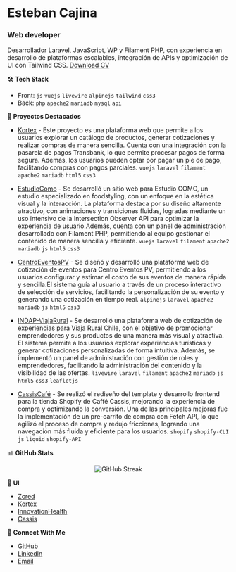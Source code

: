 # Esteban Cajina
### Web developer

Desarrollador Laravel, JavaScript, WP y Filament PHP, con experiencia en desarrollo de plataformas escalables, integración de APIs y optimización de UI con Tailwind CSS.
[Download CV](https://drive.google.com/file/d/1q0_Pko95GbRH1Gcd7K1oKoNuo0MY8KMF/view?usp=drive_link)

🛠️ **Tech Stack**
- Front: `js` `vuejs` `livewire` `alpinejs` `tailwind` `css3`
- Back: `php` `apache2` `mariadb` `mysql` `api`

🔭 **Proyectos Destacados**
- [Kortex](https://new.kortex.cl/aB3c5d7eF9gH1) - Este proyecto es una plataforma web que permite a los usuarios explorar un catálogo de productos, generar cotizaciones y realizar compras de manera sencilla. Cuenta con una integración con la pasarela de pagos Transbank, lo que permite procesar pagos de forma segura. Además, los usuarios pueden optar por pagar un pie de pago, facilitando compras con pagos parciales.
`vuejs` `laravel` `filament` `apache2` `mariadb` `html5` `css3`

- [EstudioComo](https://www.estudiocomo.com) - Se desarrolló un sitio web para Estudio COMO, un estudio especializado en foodstyling, con un enfoque en la estética visual y la interacción. La plataforma destaca por su diseño altamente atractivo, con animaciones y transiciones fluidas, logradas mediante un uso intensivo de la Intersection Observer API para optimizar la experiencia de usuario.Además, cuenta con un panel de administración desarrollado con Filament PHP, permitiendo al equipo gestionar el contenido de manera sencilla y eficiente.
`vuejs` `laravel` `filament` `apache2` `mariadb` `js` `html5` `css3`

- [CentroEventosPV](https://centroeventospv.cl/) - Se diseñó y desarrolló una plataforma web de cotización de eventos para Centro Eventos PV, permitiendo a los usuarios configurar y estimar el costo de sus eventos de manera rápida y sencilla.El sistema guía al usuario a través de un proceso interactivo de selección de servicios, facilitando la personalización de su evento y generando una cotización en tiempo real.
`alpinejs` `laravel` `apache2` `mariadb` `js` `html5` `css3`

- [INDAP-ViajaRural](https://viajaruralchile.cl/) - Se desarrolló una plataforma web de cotización de experiencias para Viaja Rural Chile, con el objetivo de promocionar emprendedores y sus productos de una manera más visual y atractiva.
El sistema permite a los usuarios explorar experiencias turísticas y generar cotizaciones personalizadas de forma intuitiva. Además, se implementó un panel de administración con gestión de roles y emprendedores, facilitando la administración del contenido y la visibilidad de las ofertas.
`livewire` `laravel` `filament` `apache2` `mariadb` `js` `html5` `css3` `leafletjs`

- [CassisCafé](https://cassiscafe.com/) - Se realizó el rediseño del template y desarrollo frontend para la tienda Shopify de Caffé Cassis, mejorando la experiencia de compra y optimizando la conversión.
Una de las principales mejoras fue la implementación de un pre-carrito de compra con Fetch API, lo que agilizó el proceso de compra y redujo fricciones, logrando una navegación más fluida y eficiente para los usuarios.
`shopify` `shopify-CLI` `js` `liquid` `shopify-API`

📊 **GitHub Stats**
<p align="center">
  <img src="https://github-readme-streak-stats.herokuapp.com/?user=veggigit&theme=dark" alt="GitHub Streak" />
</p>

🤝 **UI**
- [Zcred](https://www.figma.com/design/ESVvKkc3otgCwF0gYEKOcD/Zcred_KIT_UI?node-id=0-1&p=f&t=RYzPmrC0Vm0QDBbQ-0)
- [Kortex](https://www.figma.com/design/eMgb9ShrqM24VReeYMxSaT/kortex-2025?node-id=0-1&t=z0qYxnrnE87SXZWD-1)
- [InnovationHealth](https://www.figma.com/design/T4sqjH9AvuSaCPdpK8IjtG/Dise%C3%B1o-IH?node-id=0-1&t=YegeDCHtV0u6IotS-1)
- [Cassis](https://www.figma.com/design/IXYVfZC4QjMolzmP8FnUav/cassis-E2-PRECART-%7C-CART-FINAL?node-id=0-1&p=f&t=sXNWce0L0B3WXLvI-0)

🤝 **Connect With Me**
- [GitHub](https://github.com/veggigit)
- [LinkedIn](https://www.linkedin.com/in/mestebancajina/)
- [Email](mailto:estebancajina@gmail.com)
